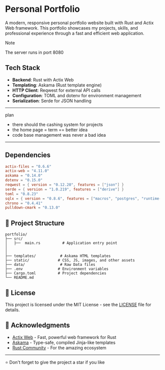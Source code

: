# Personal Portfolio

A modern, responsive personal portfolio website built with Rust and Actix Web framework. This portfolio showcases my projects, skills, and professional experience through a fast and efficient web application.

> [!NOTE]
> The server runs in port 8080

## Tech Stack

- **Backend**: Rust with Actix Web
- **Templating**: Askama (Rust template engine)
- **HTTP Client**: Reqwest for external API calls
- **Configuration**: TOML and dotenv for environment management
- **Serialization**: Serde for JSON handling

---

plan

- there should the cashing system for projects
- the home page = term == better idea
- code base management was never a bad idea

---

## Dependencies

```toml
actix-files = "0.6.6"
actix-web = "4.11.0"
askama = "0.14.0"
dotenv = "0.15.0"
reqwest = { version = "0.12.20", features = ["json"] }
serde = { version = "1.0.219", features = ["derive"] }
toml = "0.8.23"
sqlx = { version = "0.8.6", features = ["macros", "postgres", "runtime-tokio-native-tls", "time"] }
chrono = "0.4.41"
pulldown-cmark = "0.13.0"
```

## 📁 Project Structure

```
portfolio/
├── src/
│   ├──  main.rs          # Application entry point
│
│
├── templates/           # Askama HTML templates
├── static/             # CSS, JS, images, and other assets
├── data/                # Raw Data files
├── .env                # Environment variables
├── Cargo.toml          # Project dependencies
└── README.md
```

## 📝 License

This project is licensed under the MIT License - see the [LICENSE](LICENSE) file for details.

## 🙏 Acknowledgments

- [Actix Web](https://actix.rs/) - Fast, powerful web framework for Rust
- [Askama](https://docs.rs/askama/) - Type-safe, compiled Jinja-like templates
- [Rust Community](https://www.rust-lang.org/community) - For the amazing ecosystem

---

⭐ Don't forget to give the project a star if you like
